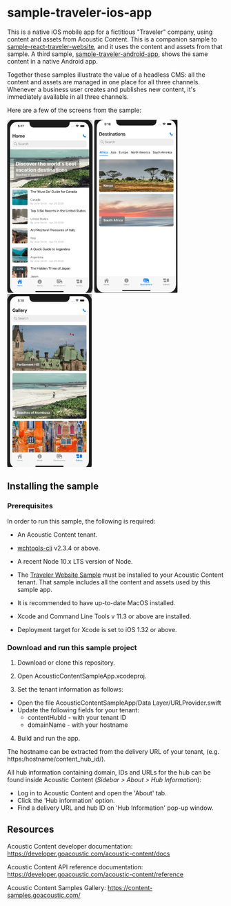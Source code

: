 # sample-traveler-ios-app

This is a native iOS mobile app for a fictitious "Traveler" company, using content and assets from Acoustic Content. This is a companion sample to [sample-react-traveler-website](https://github.com/acoustic-content-samples/sample-react-traveler-website), and it uses the content and assets from that sample. A third sample, [sample-traveler-android-app](https://github.com/acoustic-content-samples/sample-traveler-android-app), shows the same content in a native Android app.

Together these samples illustrate the value of a headless CMS: all the content and assets are managed in one place for all three channels. Whenever a business user creates and publishes new content, it's immediately available in all three channels.

Here are a few of the screens from the sample:

<img src="./docs/images/ios1.png" height="400"></img>
<img src="./docs/images/ios3.png" height="400"></img>
<img src="./docs/images/ios4.png" height="400"></img>

## Installing the sample

### Prerequisites

In order to run this sample, the following is required:

- An Acoustic Content tenant.

- [wchtools-cli](https://github.com/ibm-wch/wchtools-cli) v2.3.4 or above.

- A recent Node 10.x LTS version of Node.

- The [Traveler Website Sample](https://github.com/acoustic-content-samples/sample-react-traveler-website) must be installed to your Acoustic Content tenant. That sample includes all the content and assets used by this sample app.

- It is recommended to have up-to-date MacOS installed.

- Xcode and Command Line Tools v 11.3 or above are installed.

- Deployment target for Xcode is set to iOS 1.32 or above.


### Download and run this sample project

1. Download or clone this repository.

2. Open AcousticContentSampleApp.xcodeproj.

3. Set the tenant information as follows:
- Open the file AcousticContentSampleApp/Data Layer/URLProvider.swift
- Update the following fields for your tenant:
	- contentHubId - with your tenant ID
	- domainName - with your hostname

4. Build and run the app.

The hostname can be extracted from the delivery URL of your tenant, (e.g. https:/hostname/content_hub_id/).

All hub information containing domain, IDs and URLs for the hub can be found inside Acoustic Content (_Sidebar > About > Hub Information_):

- Log in to Acoustic Content and open the 'About' tab.
- Click the 'Hub information' option.
- Find a delivery URL and hub ID on 'Hub Information' pop-up window.

## Resources

Acoustic Content developer documentation: https://developer.goacoustic.com/acoustic-content/docs

Acoustic Content API reference documentation: https://developer.goacoustic.com/acoustic-content/reference

Acoustic Content Samples Gallery: https://content-samples.goacoustic.com/